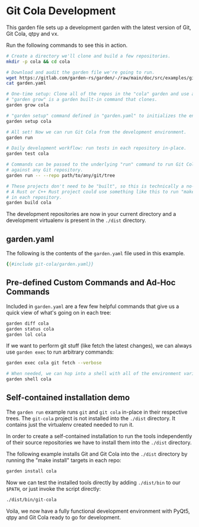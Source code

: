 # Git Cola Development

This garden file sets up a development garden with the latest version of Git, Git Cola,
qtpy and vx.

Run the following commands to see this in action.

```bash
# Create a directory we'll clone and build a few repositories.
mkdir -p cola && cd cola

# Download and audit the garden file we're going to run.
wget https://gitlab.com/garden-rs/garden/-/raw/main/doc/src/examples/git-cola/garden.yaml
cat garden.yaml

# One-time setup: Clone all of the repos in the "cola" garden and use a custom
# "garden grow" is a garden built-in command that clones.
garden grow cola

# "garden setup" command defined in "garden.yaml" to initializes the environment.
garden setup cola

# All set! Now we can run Git Cola from the development environment.
garden run

# Daily development workflow: run tests in each repository in-place.
garden test cola

# Commands can be passed to the underlying "run" command to run Git Cola
# against any Git repository.
garden run -- --repo path/to/any/git/tree

# These projects don't need to be "built", so this is technically a no-op.
# A Rust or C++ Rust project could use something like this to run "make"
# in each repository.
garden build cola
```

The development repositories are now in your current directory and a
development virtualenv is present in the `./dist` directory.

## garden.yaml

The following is the contents of the `garden.yaml` file used in this example.

```yaml
{{#include git-cola/garden.yaml}}
```

## Pre-defined Custom Commands and Ad-Hoc Commands

Included in `garden.yaml` are a few few helpful commands that give us a quick
view of what's going on in each tree:

```bash
garden diff cola
garden status cola
garden lol cola
```

If we want to perform git stuff (like fetch the latest changes), we can
always use `garden exec` to run arbitrary commands:

```bash
garden exec cola git fetch --verbose

# When needed, we can hop into a shell with all of the environment variables set
garden shell cola
```

## Self-contained installation demo

The `garden run` example runs `git` and `git cola` in-place in their
respective trees. The `git-cola` project is not installed into the `./dist` directory.
It contains just the virtualenv created needed to run it.

In order to create a self-contained installation to run the tools
independently of their source repositories we have to install them into the
`./dist` directory.

The following example installs Git and Git Cola into the `./dist` directory
by running the "make install" targets in each repo:

```bash
garden install cola
```

Now we can test the installed tools directly by adding `./dist/bin` to our
`$PATH`, or just invoke the script directly:

```bash
./dist/bin/git-cola
```

Voila, we now have a fully functional development environment with PyQt5, qtpy
and Git Cola ready to go for development.
